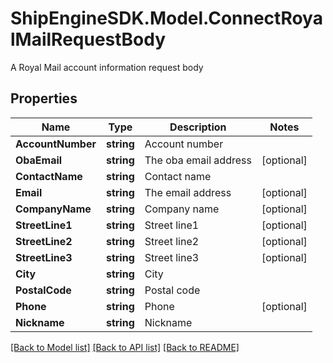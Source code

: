 # ShipEngineSDK.Model.ConnectRoyalMailRequestBody
A Royal Mail account information request body

## Properties

Name | Type | Description | Notes
------------ | ------------- | ------------- | -------------
**AccountNumber** | **string** | Account number | 
**ObaEmail** | **string** | The oba email address | [optional] 
**ContactName** | **string** | Contact name | 
**Email** | **string** | The email address | [optional] 
**CompanyName** | **string** | Company name | [optional] 
**StreetLine1** | **string** | Street line1 | [optional] 
**StreetLine2** | **string** | Street line2 | [optional] 
**StreetLine3** | **string** | Street line3 | [optional] 
**City** | **string** | City | 
**PostalCode** | **string** | Postal code | 
**Phone** | **string** | Phone | [optional] 
**Nickname** | **string** | Nickname | 

[[Back to Model list]](../README.md#documentation-for-models) [[Back to API list]](../README.md#documentation-for-api-endpoints) [[Back to README]](../README.md)

